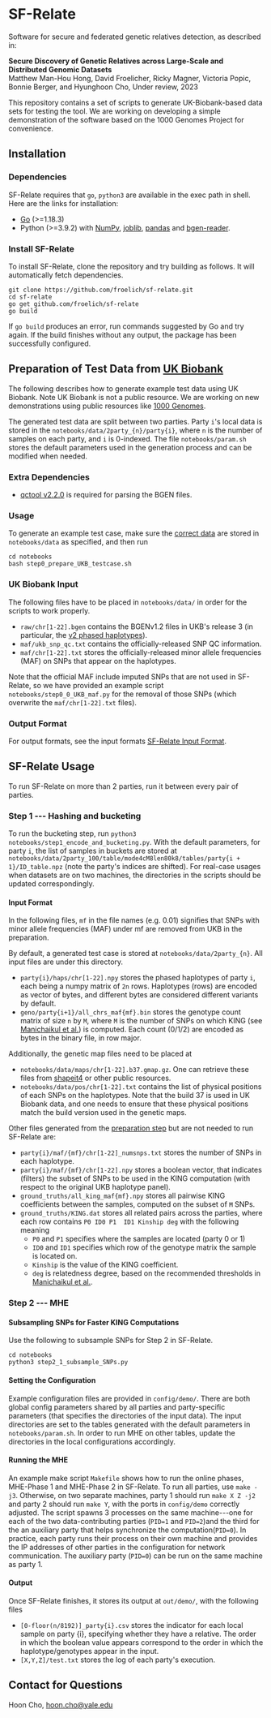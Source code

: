 # SF-Relate

Software for secure and federated genetic relatives detection, as described in:

**Secure Discovery of Genetic Relatives across Large-Scale and Distributed Genomic Datasets**\
Matthew Man-Hou Hong, David Froelicher, Ricky Magner, Victoria Popic, Bonnie Berger, and Hyunghoon Cho,
Under review, 2023

This repository contains a set of scripts to generate UK-Biobank-based data sets for testing the tool.
We are working on developing a simple demonstration of the software based on the 1000 Genomes Project for convenience.

## Installation

### Dependencies

SF-Relate requires that `go`, `python3` are available in the exec path in shell. Here are the links for installation:

- [Go](https://go.dev/doc/install) (>=1.18.3)
- Python (>=3.9.2) with [NumPy](https://numpy.org/install/), [joblib](https://joblib.readthedocs.io/en/stable/), [pandas](https://pandas.pydata.org/) and [bgen-reader](https://pypi.org/project/bgen-reader/).

### Install SF-Relate

To install SF-Relate, clone the repository and try building as follows. It will automatically fetch dependencies.
```
git clone https://github.com/froelich/sf-relate.git
cd sf-relate
go get github.com/froelich/sf-relate
go build
```

If `go build` produces an error, run commands suggested by Go and try again. If the build
finishes without any output, the package has been successfully configured.

## Preparation of Test Data from [UK Biobank](https://www.ukbiobank.ac.uk/) 
The following describes how to generate example test data using UK Biobank.
Note UK Biobank is not a public resource. We are working on new demonstrations using public resources like [1000 Genomes](https://www.internationalgenome.org/).

The generated test data are split between two parties. Party `i`'s local data is stored in
the `notebooks/data/2party_{n}/party{i}`,
where `n` is the number of samples on each party, and `i` is 0-indexed.
The file `notebooks/param.sh` stores the default parameters used in the generation process and can be modified when needed.

### Extra Dependencies 
- [qctool v2.2.0](https://www.well.ox.ac.uk/~gav/qctool_v2/documentation/download.html) is required for parsing the BGEN files.

### Usage
To generate an example test case, make sure the [correct data](#uk-biobank-input) are stored in `notebooks/data` as specified, and then run 
```
cd notebooks
bash step0_prepare_UKB_testcase.sh
```

### UK Biobank Input 
The following files have to be placed in `notebooks/data/` in order for the scripts to work properly.
- `raw/chr[1-22].bgen` contains the BGENv1.2 files in UKB's release 3 (in particular, the [v2 phased haplotypes](https://biobank.ndph.ox.ac.uk/ukb/label.cgi?id=100319)).
- `maf/ukb_snp_qc.txt` contains the officially-released SNP QC information.
- `maf/chr[1-22].txt` stores the officially-released minor allele frequencies (MAF) on SNPs that appear on the haplotypes. 

Note that the official MAF include imputed SNPs that are not used in SF-Relate, so we have provided an example script `notebooks/step0_0_UKB_maf.py` for the removal of those SNPs (which overwrite the `maf/chr[1-22].txt` files).

### Output Format 
For output formats, see the input formats [SF-Relate Input Format](#input-format).


## SF-Relate Usage
To run SF-Relate on more than 2 parties, run it between every pair of parties.

### Step 1 --- Hashing and bucketing
To run the bucketing step, run `python3 notebooks/step1_encode_and_bucketing.py`.
With the default parameters, for party `i`, the list of samples in buckets are stored at `notebooks/data/2party_100/table/mode4cM8len80k8/tables/party{i + 1}/ID_table.npz` (note the party's indices are shifted).
For real-case usages when datasets are on two machines, the directories in the scripts should be updated correspondingly.

#### Input Format
In the following files, `mf` in the file names (e.g. 0.01) signifies that SNPs with minor allele frequencies (MAF) under mf are removed from UKB in the preparation.

By default, a generated test case is stored at `notebooks/data/2party_{n}`. All input files are under this directory.
- `party{i}/haps/chr[1-22].npy` stores the phased haplotypes of party `i`, each being a numpy matrix of `2n` rows. 
Haplotypes (rows) are encoded as vector of bytes, and different bytes are considered different variants by default.
- `geno/party{i+1}/all_chrs_maf{mf}.bin` stores the genotype count matrix of size `n` by `M`, where `M` is the number of SNPs on which KING (see [Manichaikul et al.](https://www.ncbi.nlm.nih.gov/pmc/articles/PMC3025716/)) is computed. Each count (0/1/2) are encoded as bytes in the binary file, in row major. 

Additionally, the genetic map files need to be placed at
- `notebooks/data/maps/chr[1-22].b37.gmap.gz`. One can retrieve these files from [shapeit4](https://github.com/odelaneau/shapeit4/tree/master/maps) or other public resources.
- `notebooks/data/pos/chr[1-22].txt` contains the list of physical positions of each SNPs on the haplotypes.
Note that the build 37 is used in UK Biobank data, and one needs to ensure that these physical positions match the build version used in the genetic maps.

Other files generated from the [preparation step](#preparation-of-test-data-from-uk-biobank) but are not needed to run SF-Relate are:
- `party{i}/maf/{mf}/chr[1-22]_numsnps.txt` stores the number of SNPs in each haplotype.
- `party{i}/maf/{mf}/chr[1-22].npy` stores a boolean vector, that indicates (filters) the subset of SNPs to be used in the KING computation (with respect to the original UKB haplotype panel).
- `ground_truths/all_king_maf{mf}.npy` stores all pairwise KING coefficients between the samples, computed on the subset of `M` SNPs.
- `ground_truths/KING.dat` stores all related pairs across the parties, where each row contains `P0	ID0	P1	ID1	Kinship	deg` with the following meaning
    - `P0` and `P1` specifies where the samples are located (party 0 or 1)
    - `ID0` and `ID1` specifies which row of the genotype matrix the sample is located on.
    - `Kinship` is the value of the KING coefficient.
    - `deg` is relatedness degree, based on the recommended thresholds in [Manichaikul et al.](https://www.ncbi.nlm.nih.gov/pmc/articles/PMC3025716/).

### Step 2 --- MHE
#### Subsampling SNPs for Faster KING Computations
Use the following to subsample SNPs for Step 2 in SF-Relate.
```
cd notebooks
python3 step2_1_subsample_SNPs.py
```

#### Setting the Configuration

Example configuration files are provided in `config/demo/`. 
There are both global config parameters shared by all parties and party-specific parameters (that specifies the directories of the input data).
The input directories are set to the tables generated with the default parameters in `notebooks/param.sh`.
In order to run MHE on other tables, update the directories in the local configurations accordingly.

#### Running the MHE 
An example make script `Makefile` shows how to run the online phases, MHE-Phase 1 and MHE-Phase 2 in SF-Relate.
To run all parties, use `make -j3`.
Otherwise, on two separate machines, party 1 should run `make X Z -j2` and party 2 should run `make Y`, with the ports in `config/demo` correctly adjusted.
The script spawns 3 processes on the same machine---one for each of the two data-contributing parties (`PID=1` and `PID=2`)and the third for the an auxiliary party that helps synchronize the computation(`PID=0`). 
In practice, each party runs their process on their own machine and provides the IP addresses of other parties in the configuration for network communication. The auxiliary party (`PID=0`) can be run on the same machine as party 1.

#### Output
Once SF-Relate finishes, it stores its output at `out/demo/`, with the following files
- `[0-floor(n/8192)]_party{i}.csv` stores the indicator for each local sample on party {i}, specifying whether they have a relative. The order in which the boolean value appears correspond to the order in which the haplotype/genotypes appear in the input.
- `[X,Y,Z]/test.txt` stores the log of each party's execution.

## Contact for Questions

Hoon Cho, hoon.cho@yale.edu